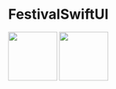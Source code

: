 # FestivalSwiftUI

<img src="https://github.com/golivera/FestivalSwiftUI/assets/1169005/7f62ac2e-97fd-4e5e-94b8-0107712b4118" width="100">
<img src="https://github.com/golivera/FestivalSwiftUI/assets/1169005/2eed7b07-8d56-49da-bc45-25f7991a1116" width="100">
